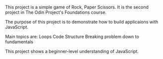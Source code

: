 This project is a simple game of Rock, Paper Scissors. It is the second project in The Odin Project's Foundations course.

The purpose of this project is to demonstrate how to build applicaions with JavaScript.

Main topics are:
    Loops
    Code Structure
    Breaking problem down to fundamentals

This project shows a beginner-level understanding of JavaScript.
